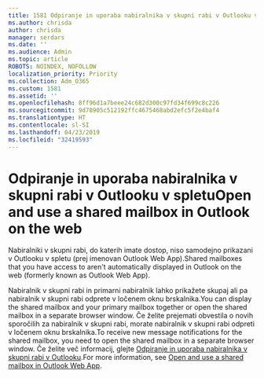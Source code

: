 ```yaml
---
title: 1581 Odpiranje in uporaba nabiralnika v skupni rabi v Outlooku v spletu
ms.author: chrisda
author: chrisda
manager: serdars
ms.date: ''
ms.audience: Admin
ms.topic: article
ROBOTS: NOINDEX, NOFOLLOW
localization_priority: Priority
ms.collection: Adm_O365
ms.custom: 1581
ms.assetid: ''
ms.openlocfilehash: 8ff96d1a7beee24c682d300c97fd34f699c8c226
ms.sourcegitcommit: 9d78905c512192ffc4675468abd2efc5f2e4baf4
ms.translationtype: HT
ms.contentlocale: sl-SI
ms.lasthandoff: 04/23/2019
ms.locfileid: "32419593"
---
```

# <a name="open-and-use-a-shared-mailbox-in-outlook-on-the-web"></a><span data-ttu-id="8f017-102">Odpiranje in uporaba nabiralnika v skupni rabi v Outlooku v spletu</span><span class="sxs-lookup"><span data-stu-id="8f017-102">Open and use a shared mailbox in Outlook on the web</span></span>

<span data-ttu-id="8f017-103">Nabiralniki v skupni rabi, do katerih imate dostop, niso samodejno prikazani v Outlooku v spletu (prej imenovan Outlook Web App).</span><span class="sxs-lookup"><span data-stu-id="8f017-103">Shared mailboxes that you have access to aren't automatically displayed in Outlook on the web (formerly known as Outlook Web App).</span></span>

<span data-ttu-id="8f017-104">Nabiralnik v skupni rabi in primarni nabiralnik lahko prikažete skupaj ali pa nabiralnik v skupni rabi odprete v ločenem oknu brskalnika.</span><span class="sxs-lookup"><span data-stu-id="8f017-104">You can display the shared mailbox and your primary mailbox together or open the shared mailbox in a separate browser window.</span></span> <span data-ttu-id="8f017-105">Če želite prejemati obvestila o novih sporočilih za nabiralnik v skupni rabi, morate nabiralnik v skupni rabi odpreti v ločenem oknu brskalnika.</span><span class="sxs-lookup"><span data-stu-id="8f017-105">To receive new message notifications for the shared mailbox, you need to open the shared mailbox in a separate browser window.</span></span> <span data-ttu-id="8f017-106">Če želite več informacij, glejte [Odpiranje in uporaba nabiralnika v skupni rabi v Outlooku](https://support.office.com/article/BC127866-42BE-4DE7-92AE-1EF2F787FD5C).</span><span class="sxs-lookup"><span data-stu-id="8f017-106">For more information, see [Open and use a shared mailbox in Outlook Web App](https://support.office.com/article/BC127866-42BE-4DE7-92AE-1EF2F787FD5C).</span></span>
